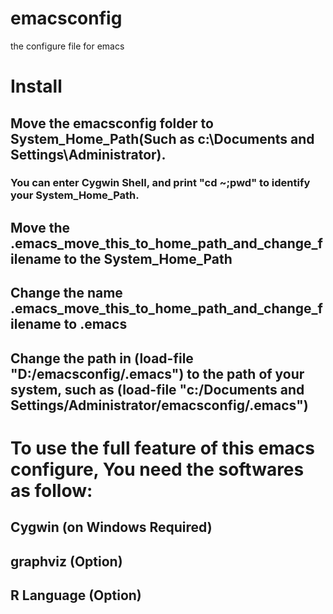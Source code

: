 emacsconfig
===========

the configure file for emacs

# Install

## Move the emacsconfig folder to System_Home_Path(Such as c:\Documents and Settings\Administrator\). 
### You can enter Cygwin Shell, and print "cd ~;pwd" to identify your System_Home_Path.
## Move the .emacs_move_this_to_home_path_and_change_filename to the System_Home_Path 
## Change the name .emacs_move_this_to_home_path_and_change_filename to .emacs
## Change the path in (load-file "D:/emacsconfig/.emacs") to the path of your system, such as (load-file "c:/Documents and Settings/Administrator/emacsconfig/.emacs")

# To use the full feature of this emacs configure, You need the softwares as follow:

## Cygwin (on Windows Required) 
## graphviz (Option)
## R Language (Option)
